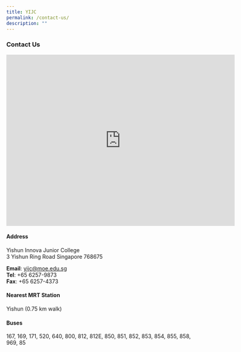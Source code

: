 ```yaml
---
title: YIJC
permalink: /contact-us/
description: ""
---
```

### **Contact Us**

<iframe loading="lazy" allowfullscreen="" style="border:0;" height="450" width="600" src="https://www.google.com/maps/embed?pb=!1m18!1m12!1m3!1d3988.584022897525!2d103.82891681475417!3d1.4252208989605775!2m3!1f0!2f0!3f0!3m2!1i1024!2i768!4f13.1!3m3!1m2!1s0x31da1473d0ca87af%3A0x71ef54e9161ced2e!2sYishun%20Innova%20Junior%20College!5e0!3m2!1sen!2ssg!4v1675247524431!5m2!1sen!2ssg"></iframe>

#### **Address**
Yishun Innova Junior College<br>
3 Yishun Ring Road Singapore 768675

**Email**: [yijc@moe.edu.sg](mailto:yijc@moe.edu.sg)<br>
**Tel**: +65 6257-9873<br>
**Fax**: +65 6257-4373

#### **Nearest MRT Station**
Yishun (0.75 km walk)

#### **Buses**
167, 169, 171, 520, 640, 800, 812, 812E, 850, 851, 852, 853, 854, 855, 858, 969, 85